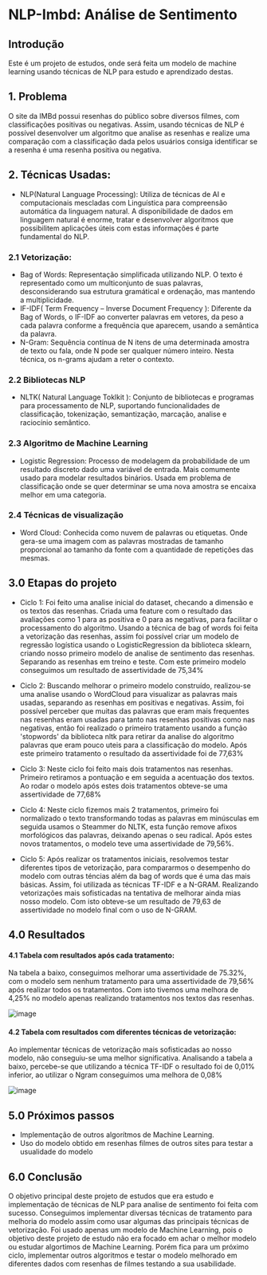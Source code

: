# NLP-Imbd: Análise de Sentimento

## Introdução
Este é um projeto de estudos, onde será feita um modelo de machine learning usando técnicas de NLP para estudo e aprendizado destas. 

## 1. Problema
O site da IMBd possui resenhas do público sobre diversos filmes, com classificações positivas ou negativas. Assim, usando técnicas de NLP é possível desenvolver um algoritmo que analise as resenhas e realize uma comparação com a classificação dada pelos usuários consiga identificar se a resenha é uma resenha positiva ou negativa. 

## 2. Técnicas Usadas:

- NLP(Natural Language Processing): Utiliza de técnicas de AI e computacionais mescladas com Linguística para compreensão automática da linguagem natural. A disponibilidade de dados em linguagem natural é enorme, tratar e desenvolver algoritmos que possibilitem aplicações úteis com estas informações é parte fundamental do NLP. 

### 2.1 Vetorização:

- Bag of Words: Representação simplificada utilizando NLP. O texto é representado como um multiconjunto de suas palavras, desconsiderando sua estrutura gramátical e ordenação, mas mantendo a multiplicidade.
- IF-IDF( Term Frequency – Inverse Document Frequency ): Diferente da Bag of Words, o IF-IDF ao converter palavras em vetores, da peso a cada palavra conforme a frequência que aparecem, usando a semântica da palavra. 
- N-Gram: Sequência contínua de N itens de uma determinada amostra de texto ou fala, onde N pode ser qualquer número inteiro. Nesta técnica, os n-grams ajudam a reter o contexto.

### 2.2 Bibliotecas NLP

- NLTK( Natural Language Toklkit ): Conjunto de bibliotecas e programas para processamento de NLP, suportando funcionalidades de classificação, tokenização, semantização, marcação, analise e raciocínio semântico. 

### 2.3 Algoritmo de Machine Learning

- Logistic Regression: Processo de modelagem da probabilidade de um resultado discreto dado uma variável de entrada. Mais comumente usado para modelar resultados binários. Usada em problema de classificação onde se quer determinar se uma nova amostra se encaixa melhor em uma categoria. 

### 2.4 Técnicas de visualização
- Word Cloud: Conhecida como nuvem de palavras ou etiquetas. Onde gera-se uma imagem com as palavras mostradas de tamanho proporcional ao tamanho da fonte com a quantidade de repetições das mesmas. 

## 3.0 Etapas do projeto

- Ciclo 1: Foi feito uma analise inicial do dataset, checando a dimensão e os textos das resenhas. Criada uma feature com o resultado das avaliações como 1 para as positiva e 0 para as negativas, para facilitar o processamento do algoritmo. 
Usando a técnica de bag of words foi feita a vetorização das resenhas, assim foi possível criar um modelo de regressão logística usando o LogisticRegression da biblioteca sklearn, criando nosso primeiro modelo de analise de sentimento das resenhas. Separando as resenhas em treino e teste. 
Com este primeiro modelo conseguimos um resultado de assertividade de 75,34%

- Ciclo 2: Buscando melhorar o primeiro modelo construído, realizou-se uma analise usando o WordCloud para visualizar as palavras mais usadas, separando as resenhas em positivas e negativas. Assim, foi possível perceber que muitas das palavras que eram mais frequentes nas resenhas eram usadas para tanto nas resenhas positivas como nas negativas, então foi realizado o primeiro tratamento usando a função 'stopwords' da biblioteca nltk para retirar da analise do algoritmo palavras que eram pouco uteis para a classificação do modelo. 
Após este primeiro tratamento o resultado da assertividade foi de 77,63%

- Ciclo 3: Neste ciclo foi feito mais dois tratamentos nas resenhas. Primeiro retiramos a pontuação e em seguida a acentuação dos textos.
Ao rodar o modelo após estes dois tratamentos obteve-se uma assertividade de 77,68%

- Ciclo 4: Neste ciclo fizemos mais 2 tratamentos, primeiro foi normalizado o texto transformando todas as palavras em minúsculas em seguida usamos o Steammer do NLTK, esta função remove afixos morfológicos das palavras, deixando apenas o seu radical. 
Após estes novos tratamentos, o modelo teve uma assertividade de 79,56%.

- Ciclo 5: Após realizar os tratamentos iniciais, resolvemos testar diferentes tipos de vetorização, para compararmos o desempenho do modelo com outras téncias além da bag of words que é uma das mais básicas. Assim, foi utilizada as técnicas TF-IDF e a N-GRAM. Realizando vetorizações mais sofisticadas na tentativa de melhorar ainda mias nosso modelo. 
Com isto obteve-se um resultado de 79,63 de assertividade no modelo final com o uso de N-GRAM. 

## 4.0 Resultados

#### 4.1 Tabela com resultados após cada tratamento:

Na tabela a baixo, conseguimos melhorar uma assertividade de 75.32%, com o modelo sem nenhum tratamento para uma assertividade de 79,56% após realizar todos os tratamentos. Com isto tivemos uma melhora de 4,25% no modelo apenas realizando tratamentos nos textos das resenhas.  

![image](https://user-images.githubusercontent.com/94136773/161434221-e13c1741-955c-49fc-9494-a9ef38b315af.png)




#### 4.2 Tabela com resultados com diferentes técnicas de vetorização:

Ao implementar técnicas de vetorização mais sofisticadas ao nosso modelo, não conseguiu-se uma melhor significativa. Analisando a tabela a baixo, percebe-se que utilizando a técnica TF-IDF o resultado foi de 0,01% inferior, ao utilizar o Ngram conseguimos uma melhora de 0,08%

![image](https://user-images.githubusercontent.com/94136773/161434438-32558962-803f-4af2-a409-d9f532f3f217.png)

## 5.0 Próximos passos

- Implementação de outros algorítmos de Machine Learning. 
- Uso do modelo obtido em resenhas filmes de outros sites para testar a usualidade do modelo

## 6.0 Conclusão

O objetivo principal deste projeto de estudos que era estudo e implementação de técnicas de NLP para analise de sentimento foi feita com sucesso. Conseguimos implementar diversas técnicas de tratamento para melhoria do modelo assim como usar algumas das principais técnicas de vetorização. 
Foi usado apenas um modelo de Machine Learning, pois o objetivo deste projeto de estudo não era focado em achar o melhor modelo ou estudar algortimos de Machine Learning. Porém fica para um próximo ciclo, implementar outros algoritmos e testar o modelo melhorado em diferentes dados com resenhas de filmes testando a sua usabilidade. 








